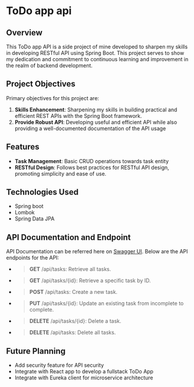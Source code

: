 # ToDo app api

## Overview
This ToDo app API is a side project of mine developed to sharpen my skills in developing RESTful API using Spring Boot. This project serves to show my dedication and commitment to continuous learning and improvement in the realm of backend development.

## Project Objectives
Primary objectives for this project are:
1. **Skills Enhancement**: Sharpening my skills in building practical and efficient REST APIs with the Spring Boot framework.
2. **Provide Robust API**: Developing useful and efficient API while also providing a well-documented documentation of the API usage

## Features
- **Task Management**: Basic CRUD operations towards task entity
- **RESTful Design**: Follows best practices for RESTful API design, promoting simplicity and ease of use.

## Technologies Used
- Spring boot
- Lombok
- Spring Data JPA

## API Documentation and Endpoint
API Documentation can be referred here on [Swagger UI](http://localhost:8000/swagger-ui/index.html#/). Below are the API endpoints for the API:
- > **GET** /api/tasks: Retrieve all tasks.
- > **GET** /api/tasks/{id}: Retrieve a specific task by ID.
- > **POST** /api/tasks: Create a new task.
- > **PUT** /api/tasks/{id}: Update an existing task from incomplete to complete.
- > **DELETE** /api/tasks/{id}: Delete a task.
- > **DELETE** /api/tasks: Delete all tasks.

## Future Planning
- Add security feature for API security
- Integrate with React app to develop a fullstack ToDo App
- Integrate with Eureka client for microservice architecture

